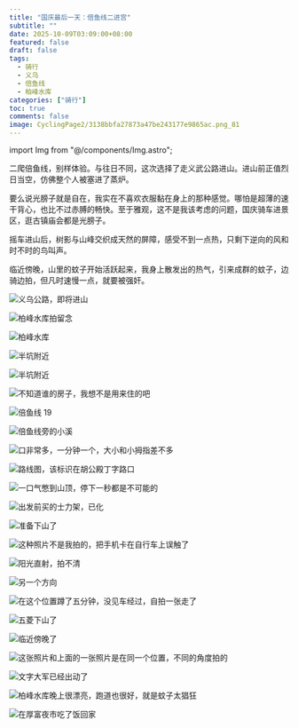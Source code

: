 ```yaml
---
title: "国庆最后一天：倍鱼线二进宫"
subtitle: ""
date: 2025-10-09T03:09:00+08:00
featured: false
draft: false
tags:
  - 骑行
  - 义乌
  - 倍鱼线
  - 柏峰水库
categories: ["骑行"]
toc: true
comments: false
image: CyclingPage2/3138bbfa27873a47be243177e9865ac.png_81
---
```

import Img from "@/components/Img.astro";

​二爬倍鱼线，别样体验。与往日不同，这次选择了走义武公路进山。进山前正值烈日当空，仿佛整个人被塞进了蒸炉。

要么说光膀子就是自在，我实在不喜欢衣服黏在身上的那种感觉。哪怕是超薄的速干背心，也比不过赤膊的畅快。至于雅观，这不是我该考虑的问题，国庆骑车进景区，逛古镇庙会都是光膀子。

摇车进山后，树影与山峰交织成天然的屏障，感受不到一点热，只剩下逆向的风和时不时的鸟叫声。

临近傍晚，山里的蚊子开始活跃起来，我身上散发出的热气，引来成群的蚊子，边骑边拍，但凡时速慢一点，就要被强奸。

<Img
  src="20251008225604_275_266.jpg"
  alt="义乌公路，即将进山"
/>

<Img
  src="20251008225741_276_266.jpg"
  alt="柏峰水库拍留念"
/>

<Img
  src="20251008225850_277_266.jpg"
  alt="柏峰水库"
/>

<Img
  src="20251008230049_278_266.jpg"
  alt="半坑附近"
/>

<Img
  src="20251008230222_279_266.jpg"
  alt="半坑附近"
/>

<Img
  src="20251008230259_280_266.jpg"
  alt="不知道谁的房子，我想不是用来住的吧"
/>

<Img
  src="20251008230432_281_266.jpg"
  alt="倍鱼线 19"
/>

<Img
  src="20251008230727_282_266.jpg"
  alt="倍鱼线旁的小溪"
/>

<Img
  src="20251008230914_283_266.jpg"
  alt="口非常多，一分钟一个，大小和小拇指差不多"
/>

<Img
  src="20251008230956_284_266.jpg"
  alt="路线图，该标识在胡公殿丁字路口"
/>

<Img
  src="20251008230958_285_266.jpg"
  alt="一口气憋到山顶，停下一秒都是不可能的"
/>

<Img
  src="20251008231036_286_266.jpg"
  alt="出发前买的士力架，已化"
/>

<Img
  src="20251008231204_287_266.jpg"
  alt="准备下山了"
/>

<Img
  src="20251008231239_288_266.jpg"
  alt="这种照片不是我拍的，把手机卡在自行车上误触了"
/>

<Img
  src="20251008231341_290_266.jpg"
  alt="阳光直射，拍不清"
/>

<Img
  src="20251008231719_292_266.jpg"
  alt="另一个方向"
/>

<Img
  src="20251008231832_293_266.jpg"
  alt="在这个位置蹲了五分钟，没见车经过，自拍一张走了"
/>

<Img
  src="20251008232031_294_266.jpg"
  alt="五菱下山了"
/>

<Img
  src="20251008232101_295_266.jpg"
  alt="临近傍晚了"
/>

<Img
  src="20251008232216_296_266.jpg"
  alt="这张照片和上面的一张照片是在同一个位置，不同的角度拍的"
/>

<Img
  src="20251008232245_297_266.jpg"
  alt="文字大军已经出动了"
/>

<Img
  src="20251008232441_299_266.jpg"
  alt="柏峰水库晚上很漂亮，跑道也很好，就是蚊子太猖狂"
/>

<Img
  src="20251008232520_300_266.jpg"
  alt="在厚富夜市吃了饭回家"
/>